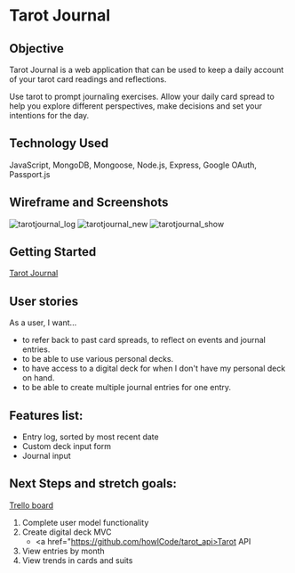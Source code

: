 # Tarot Journal


## Objective  
Tarot Journal is a web application that can be used to keep a daily account of your tarot card readings and reflections.

Use tarot to prompt journaling exercises.  Allow your daily card spread to help you explore different perspectives, make decisions and set your intentions for the day.

## Technology Used
JavaScript, MongoDB, Mongoose, Node.js, Express, Google OAuth, Passport.js

## Wireframe and Screenshots
![tarotjournal_log](https://i.imgur.com/8JKknSp.png)
![tarotjournal_new](https://i.imgur.com/gQZyxUz.png)
![tarotjournal_show](https://i.imgur.com/TRWEE8a.png)

## Getting Started
<a href="https://tarot-journal.herokuapp.com/">Tarot Journal</a> 


## User stories
 As a user, I want...
- to refer back to past card spreads, to reflect on events and journal entries.
- to be able to use various personal decks.
- to have access to a digital deck for when I don't have my personal deck on hand. 
- to be able to create multiple journal entries for one entry.

## Features list:
- Entry log, sorted by most recent date
- Custom deck input form
- Journal input 


## Next Steps and stretch goals:
<a href="https://trello.com/b/JuSjWJJl/project2">Trello board</a>  

1. Complete user model functionality  
2. Create digital deck MVC
    - <a href="https://github.com/howlCode/tarot_api>Tarot API</a>
3. View entries by month
4. View trends in cards and suits